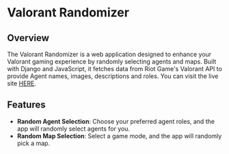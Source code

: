 # Valorant Randomizer
## Overview
The Valorant Randomizer is a web application designed to enhance your Valorant gaming experience by randomly selecting agents and maps. Built with Django and JavaScript, it fetches data from Riot Game's Valorant API to provide Agent names, images, descriptions and roles.
You can visit the live site [HERE](https://valorant-randomizer.onrender.com/).

## Features
- **Random Agent Selection**: Choose your preferred agent roles, and the app will randomly select agents for you.
- **Random Map Selection**: Select a game mode, and the app will randomly pick a map.
